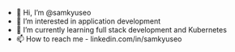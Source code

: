 - 👋 Hi, I’m @samkyuseo
- 👀 I’m interested in application development
- 🌱 I’m currently learning full stack development and Kubernetes
- 📫 How to reach me - linkedin.com/in/samkyuseo

<!---
samkyuseo/samkyuseo is a ✨ special ✨ repository because its `README.md` (this file) appears on your GitHub profile.
You can click the Preview link to take a look at your changes.
--->
